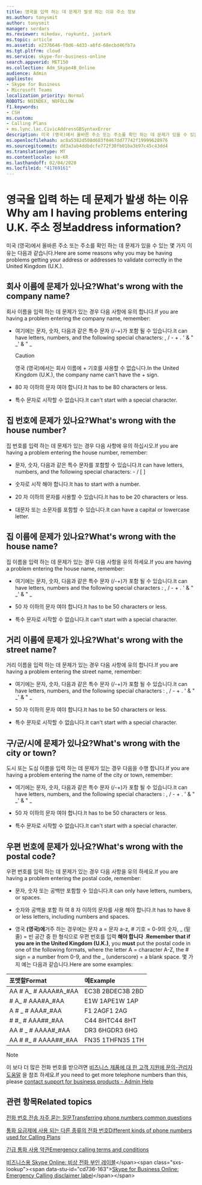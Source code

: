 ```yaml
---
title: 영국을 입력 하는 데 문제가 발생 하는 이유 주소 정보
ms.author: tonysmit
author: tonysmit
manager: serdars
ms.reviewer: mikedav, roykuntz, jastark
ms.topic: article
ms.assetid: e2376646-f0d6-4d33-a8fd-68ecbd46fb7a
ms.tgt.pltfrm: cloud
ms.service: skype-for-business-online
search.appverid: MET150
ms.collection: Adm_Skype4B_Online
audience: Admin
appliesto:
- Skype for Business
- Microsoft Teams
localization_priority: Normal
ROBOTS: NOINDEX, NOFOLLOW
f1.keywords:
- CSH
ms.custom:
- Calling Plans
- ms.lync.lac.CivicAddressGBSyntaxError
description: 미국 (영국)에서 올바른 주소 또는 주소를 확인 하는 데 문제가 있을 수 있는 몇 가지 이유는 다음과 같습니다.
ms.openlocfilehash: ac8a5382d508d683f0467dd77742f19999628976
ms.sourcegitcommit: dd3a3ab4ddbdcfe772f30fb01ba3b97c45c43dd4
ms.translationtype: MT
ms.contentlocale: ko-KR
ms.lasthandoff: 02/04/2020
ms.locfileid: "41769161"
---
```

# <a name="why-am-i-having-problems-entering-uk-address-information"></a><span data-ttu-id="cd736-104">영국을 입력 하는 데 문제가 발생 하는 이유</span><span class="sxs-lookup"><span data-stu-id="cd736-104">Why am I having problems entering U.K.</span></span> <span data-ttu-id="cd736-105">주소 정보</span><span class="sxs-lookup"><span data-stu-id="cd736-105">address information?</span></span>

<span data-ttu-id="cd736-106">미국 (영국)에서 올바른 주소 또는 주소를 확인 하는 데 문제가 있을 수 있는 몇 가지 이유는 다음과 같습니다.</span><span class="sxs-lookup"><span data-stu-id="cd736-106">Here are some reasons why you may be having problems getting your address or addresses to validate correctly in the United Kingdom (U.K.).</span></span>
  
## <a name="whats-wrong-with-the-company-name"></a><span data-ttu-id="cd736-107">회사 이름에 문제가 있나요?</span><span class="sxs-lookup"><span data-stu-id="cd736-107">What's wrong with the company name?</span></span>

<span data-ttu-id="cd736-108">회사 이름을 입력 하는 데 문제가 있는 경우 다음 사항에 유의 합니다.</span><span class="sxs-lookup"><span data-stu-id="cd736-108">If you are having a problem entering the company name, remember:</span></span>
  
- <span data-ttu-id="cd736-109">여기에는 문자, 숫자, 다음과 같은 특수 문자 (/-+)가 포함 될 수 있습니다.</span><span class="sxs-lookup"><span data-stu-id="cd736-109">It can have letters, numbers, and the following special characters: , / - + .</span></span> <span data-ttu-id="cd736-110">' &amp; " _</span><span class="sxs-lookup"><span data-stu-id="cd736-110">' &amp; " _</span></span> 
    
    > [!CAUTION]
    > <span data-ttu-id="cd736-111">영국 (영국)에서는 회사 이름에 + 기호를 사용할 수 없습니다.</span><span class="sxs-lookup"><span data-stu-id="cd736-111">In the United Kingdom (U.K.), the company name can't have the + sign.</span></span> 
  
- <span data-ttu-id="cd736-112">80 자 이하의 문자 여야 합니다.</span><span class="sxs-lookup"><span data-stu-id="cd736-112">It has to be 80 characters or less.</span></span>
    
- <span data-ttu-id="cd736-113">특수 문자로 시작할 수 없습니다.</span><span class="sxs-lookup"><span data-stu-id="cd736-113">It can't start with a special character.</span></span>
    
## <a name="whats-wrong-with-the-house-number"></a><span data-ttu-id="cd736-114">집 번호에 문제가 있나요?</span><span class="sxs-lookup"><span data-stu-id="cd736-114">What's wrong with the house number?</span></span>

<span data-ttu-id="cd736-115">집 번호를 입력 하는 데 문제가 있는 경우 다음 사항에 유의 하십시오.</span><span class="sxs-lookup"><span data-stu-id="cd736-115">If you are having a problem entering the house number, remember:</span></span>
  
- <span data-ttu-id="cd736-116">문자, 숫자, 다음과 같은 특수 문자를 포함할 수 있습니다.</span><span class="sxs-lookup"><span data-stu-id="cd736-116">It can have letters, numbers, and the following special characters: - / [ ]</span></span>
    
- <span data-ttu-id="cd736-117">숫자로 시작 해야 합니다.</span><span class="sxs-lookup"><span data-stu-id="cd736-117">It has to start with a number.</span></span>
    
- <span data-ttu-id="cd736-118">20 자 이하의 문자를 사용할 수 있습니다.</span><span class="sxs-lookup"><span data-stu-id="cd736-118">It has to be 20 characters or less.</span></span>
    
- <span data-ttu-id="cd736-119">대문자 또는 소문자를 포함할 수 있습니다.</span><span class="sxs-lookup"><span data-stu-id="cd736-119">It can have a capital or lowercase letter.</span></span>
    
## <a name="whats-wrong-with-the-house-name"></a><span data-ttu-id="cd736-120">집 이름에 문제가 있나요?</span><span class="sxs-lookup"><span data-stu-id="cd736-120">What's wrong with the house name?</span></span>

<span data-ttu-id="cd736-121">집 이름을 입력 하는 데 문제가 있는 경우 다음 사항을 유의 하세요.</span><span class="sxs-lookup"><span data-stu-id="cd736-121">If you are having a problem entering the house name, remember:</span></span>
  
- <span data-ttu-id="cd736-122">여기에는 문자, 숫자, 다음과 같은 특수 문자 (/-+)가 포함 될 수 있습니다.</span><span class="sxs-lookup"><span data-stu-id="cd736-122">It can have letters, numbers and the following special characters : , / - + .</span></span> <span data-ttu-id="cd736-123">' &amp; " _</span><span class="sxs-lookup"><span data-stu-id="cd736-123">' &amp; " _</span></span>
    
- <span data-ttu-id="cd736-124">50 자 이하의 문자 여야 합니다.</span><span class="sxs-lookup"><span data-stu-id="cd736-124">It has to be 50 characters or less.</span></span>
    
- <span data-ttu-id="cd736-125">특수 문자로 시작할 수 없습니다.</span><span class="sxs-lookup"><span data-stu-id="cd736-125">It can't start with a special character.</span></span>
    
## <a name="whats-wrong-with-the-street-name"></a><span data-ttu-id="cd736-126">거리 이름에 문제가 있나요?</span><span class="sxs-lookup"><span data-stu-id="cd736-126">What's wrong with the street name?</span></span>

<span data-ttu-id="cd736-127">거리 이름을 입력 하는 데 문제가 있는 경우 다음 사항에 유의 합니다.</span><span class="sxs-lookup"><span data-stu-id="cd736-127">If you are having a problem entering the street name, remember:</span></span>
  
- <span data-ttu-id="cd736-128">여기에는 문자, 숫자, 다음과 같은 특수 문자 (/-+)가 포함 될 수 있습니다.</span><span class="sxs-lookup"><span data-stu-id="cd736-128">It can have letters, numbers, and the following special characters : , / - + .</span></span> <span data-ttu-id="cd736-129">' &amp; " _</span><span class="sxs-lookup"><span data-stu-id="cd736-129">' &amp; " _</span></span> 
    
- <span data-ttu-id="cd736-130">50 자 이하의 문자 여야 합니다.</span><span class="sxs-lookup"><span data-stu-id="cd736-130">It has to be 50 characters or less.</span></span>
    
- <span data-ttu-id="cd736-131">특수 문자로 시작할 수 없습니다.</span><span class="sxs-lookup"><span data-stu-id="cd736-131">It can't start with a special character.</span></span> 
    
## <a name="whats-wrong-with-the-city-or-town"></a><span data-ttu-id="cd736-132">구/군/시에 문제가 있나요?</span><span class="sxs-lookup"><span data-stu-id="cd736-132">What's wrong with the city or town?</span></span>

<span data-ttu-id="cd736-133">도시 또는 도심 이름을 입력 하는 데 문제가 있는 경우 다음을 수행 합니다.</span><span class="sxs-lookup"><span data-stu-id="cd736-133">If you are having a problem entering the name of the city or town, remember:</span></span>
  
- <span data-ttu-id="cd736-134">여기에는 문자, 숫자, 다음과 같은 특수 문자 (/-+)가 포함 될 수 있습니다.</span><span class="sxs-lookup"><span data-stu-id="cd736-134">It can have letters, numbers, and the following special characters : , / - + .</span></span> <span data-ttu-id="cd736-135">' &amp; " _</span><span class="sxs-lookup"><span data-stu-id="cd736-135">' &amp; " _</span></span>
    
- <span data-ttu-id="cd736-136">50 자 이하의 문자 여야 합니다.</span><span class="sxs-lookup"><span data-stu-id="cd736-136">It has to be 50 characters or less.</span></span>
    
- <span data-ttu-id="cd736-137">특수 문자로 시작할 수 없습니다.</span><span class="sxs-lookup"><span data-stu-id="cd736-137">It can't start with a special character.</span></span> 
    
## <a name="whats-wrong-with-the-postal-code"></a><span data-ttu-id="cd736-138">우편 번호에 문제가 있나요?</span><span class="sxs-lookup"><span data-stu-id="cd736-138">What's wrong with the postal code?</span></span>

<span data-ttu-id="cd736-139">우편 번호를 입력 하는 데 문제가 있는 경우 다음 사항을 유의 하세요.</span><span class="sxs-lookup"><span data-stu-id="cd736-139">If you are having a problem entering the postal code, remember:</span></span>
  
- <span data-ttu-id="cd736-140">문자, 숫자 또는 공백만 포함할 수 있습니다.</span><span class="sxs-lookup"><span data-stu-id="cd736-140">It can only have letters, numbers, or spaces.</span></span>
    
- <span data-ttu-id="cd736-141">숫자와 공백을 포함 하 여 8 자 이하의 문자를 사용 해야 합니다.</span><span class="sxs-lookup"><span data-stu-id="cd736-141">It has to have 8 or less letters, including numbers and spaces.</span></span>
    
- <span data-ttu-id="cd736-142">영국 **(영국)에**거주 하는 경우에는 문자 a = 문자 a-z, # 기호 = 0-9의 숫자, _ (밑줄) = 빈 공간 중 한 형식으로 우편 번호를 입력 **해야 합니다** .</span><span class="sxs-lookup"><span data-stu-id="cd736-142">**Remember that if you are in the United Kingdom (U.K.)**, you **must** put the postal code in one of the following formats, where the letter A = character A-Z, the # sign = a number from 0-9, and the _ (underscore) = a blank space.</span></span> <span data-ttu-id="cd736-143">몇 가지 예는 다음과 같습니다.</span><span class="sxs-lookup"><span data-stu-id="cd736-143">Here are some examples:</span></span>
    
|<span data-ttu-id="cd736-144">**포맷할**</span><span class="sxs-lookup"><span data-stu-id="cd736-144">**Format**</span></span>|<span data-ttu-id="cd736-145">**예**</span><span class="sxs-lookup"><span data-stu-id="cd736-145">**Example**</span></span>|
|:-----|:-----|
|<span data-ttu-id="cd736-146">AA # A_ # AA</span><span class="sxs-lookup"><span data-stu-id="cd736-146">AA#A_#AA</span></span>  <br/> |<span data-ttu-id="cd736-147">EC3B 2BD</span><span class="sxs-lookup"><span data-stu-id="cd736-147">EC3B 2BD</span></span>  <br/> |
|<span data-ttu-id="cd736-148"># A_ # AA</span><span class="sxs-lookup"><span data-stu-id="cd736-148">A#A_#AA</span></span>  <br/> |<span data-ttu-id="cd736-149">E1W 1AP</span><span class="sxs-lookup"><span data-stu-id="cd736-149">E1W 1AP</span></span>  <br/> |
|<span data-ttu-id="cd736-150">A # _ # AA</span><span class="sxs-lookup"><span data-stu-id="cd736-150">A#_#AA</span></span>  <br/> |<span data-ttu-id="cd736-151">F1 2AG</span><span class="sxs-lookup"><span data-stu-id="cd736-151">F1 2AG</span></span>  <br/> |
|<span data-ttu-id="cd736-152"># #_ # AA</span><span class="sxs-lookup"><span data-stu-id="cd736-152">A##_#AA</span></span>  <br/> |<span data-ttu-id="cd736-153">C44 8HT</span><span class="sxs-lookup"><span data-stu-id="cd736-153">C44 8HT</span></span>  <br/> |
|<span data-ttu-id="cd736-154">AA # _ # AA</span><span class="sxs-lookup"><span data-stu-id="cd736-154">AA#_#AA</span></span>  <br/> |<span data-ttu-id="cd736-155">DR3 6HG</span><span class="sxs-lookup"><span data-stu-id="cd736-155">DR3 6HG</span></span>  <br/> |
|<span data-ttu-id="cd736-156">AA # #_ # AA</span><span class="sxs-lookup"><span data-stu-id="cd736-156">AA##_#AA</span></span>  <br/> |<span data-ttu-id="cd736-157">FN35 1TH</span><span class="sxs-lookup"><span data-stu-id="cd736-157">FN35 1TH</span></span>  <br/> |

> [!NOTE]
> <span data-ttu-id="cd736-158">이 보다 더 많은 전화 번호를 받으려면 [비즈니스 제품에 대 한 고객 지원에 문의-관리자 도움말](https://support.office.com/article/32a17ca7-6fa0-4870-8a8d-e25ba4ccfd4b) 을 참조 하세요.</span><span class="sxs-lookup"><span data-stu-id="cd736-158">If you need to get more telephone numbers than this, please [contact support for business products - Admin Help](https://support.office.com/article/32a17ca7-6fa0-4870-8a8d-e25ba4ccfd4b)</span></span>

   
## <a name="related-topics"></a><span data-ttu-id="cd736-159">관련 항목</span><span class="sxs-lookup"><span data-stu-id="cd736-159">Related topics</span></span>
[<span data-ttu-id="cd736-160">전화 번호 전송 자주 묻는 질문</span><span class="sxs-lookup"><span data-stu-id="cd736-160">Transferring phone numbers common questions</span></span>](/microsoftteams/transferring-phone-numbers-common-questions)

[<span data-ttu-id="cd736-161">통화 요금제에 사용 되는 다른 종류의 전화 번호</span><span class="sxs-lookup"><span data-stu-id="cd736-161">Different kinds of phone numbers used for Calling Plans</span></span>](/microsoftteams/different-kinds-of-phone-numbers-used-for-calling-plans)

[<span data-ttu-id="cd736-162">긴급 통화 사용 약관</span><span class="sxs-lookup"><span data-stu-id="cd736-162">Emergency calling terms and conditions</span></span>](/microsoftteams/emergency-calling-terms-and-conditions)

<span data-ttu-id="cd736-163">[비즈니스용 Skype Online: 비상 전화 부인 레이블](https://github.com/MicrosoftDocs/OfficeDocs-SkypeForBusiness/blob/live/Teams/downloads/emergency-calling/emergency-calling-label-(en-us)-(v.1.0).zip?raw=true)</span><span class="sxs-lookup"><span data-stu-id="cd736-163">[Skype for Business Online: Emergency Calling disclaimer label](https://github.com/MicrosoftDocs/OfficeDocs-SkypeForBusiness/blob/live/Teams/downloads/emergency-calling/emergency-calling-label-(en-us)-(v.1.0).zip?raw=true)</span></span>

  
 
